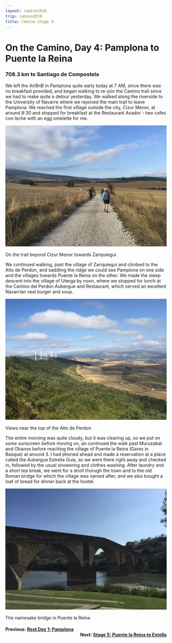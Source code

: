 ```yaml
---
layout: camino2018
trip: camino2018
title: Camino Stage 4
---
```


# On the Camino, Day 4: Pamplona to Puente la Reina

### 708.3 km to Santiago de Compostela

We left the AirBnB in Pamplona quite early today at 7 AM, since there was no breakfast provided, and began walking to re-join the Camino trail since we had to make quite a detour yesterday. We walked along the riverside to the University of Navarre where we rejoined the main trail to leave Pamplona. We reached the first village outside the city, Cizur Menor, at around 8:30 and stopped for breakfast at the Restaurant Asador - two cafes con leche with an egg omelette for me.

<img src="/assets/images/spain2018/20180907-zizur-mayor.JPG">
<p class=caption>On the trail beyond Cizur Menor towards Zariquiegui</p>

We continued walking, past the village of Zariquiegui and climbed to the Alto de Perdon, and saddling the ridge we could see Pamplona on one side and the villages towards Puente la Reina on the other. We made the steep descent into the village of Uterga by noon, where we stopped for lunch at the Camino del Perdon Aubergue and Restaurant, which served an excellent Navarrian veal burger and soup.

<img src="/assets/images/spain2018/20180907-alto-del-perdon.JPG">
<p class=caption>Views near the top of the Alto de Perdon</p>

The entire morning was quite cloudy, but it was clearing up, so we put on some sunscreen before moving on, an continued the walk past Muruzabal and Obanos before reaching the village of Puente la Reina (Gares in Basque) at around 3. I had phoned ahead and made a reservation at a place called the Aubergue Estrella Guia, so we went there right away and checked in, followed by the usual showering and clothes washing. After laundry and a short tea break, we went for a stroll thorugh the town and to the old Roman bridge for which the village was named after, and we also bought a loaf of bread for dinner back at the hostel.

<img src="/assets/images/spain2018/20180907-puente-la-reina.JPG">
<p class="caption">The namesake bridge in Puente la Reina</p>

<h4><div style="text-align: left; margin-bottom: -20px">Previous: <a href="/2018/09/06/camino3.html">Rest Day 1: Pamplona</a></div></h4>
<h4><div style="text-align: right;">Next: <a href="/2018/09/08/camino5.html">Stage 5: Puente la Reina to Estella</a></div></h4>